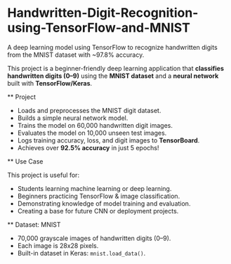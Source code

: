 # Handwritten-Digit-Recognition-using-TensorFlow-and-MNIST
A deep learning model using TensorFlow to recognize handwritten digits from the MNIST dataset with ~97.8% accuracy.

This project is a beginner-friendly deep learning application that **classifies handwritten digits (0–9)** using the **MNIST dataset** and a **neural network** built with **TensorFlow/Keras**.

** Project 

- Loads and preprocesses the MNIST digit dataset.
- Builds a simple neural network model.
- Trains the model on 60,000 handwritten digit images.
- Evaluates the model on 10,000 unseen test images.
- Logs training accuracy, loss, and digit images to **TensorBoard**.
- Achieves over **92.5% accuracy** in just 5 epochs!


** Use Case

This project is useful for:

- Students learning machine learning or deep learning.
- Beginners practicing TensorFlow & image classification.
- Demonstrating knowledge of model training and evaluation.
- Creating a base for future CNN or deployment projects.


** Dataset: MNIST

- 70,000 grayscale images of handwritten digits (0–9).
- Each image is 28x28 pixels.
- Built-in dataset in Keras: `mnist.load_data()`.
